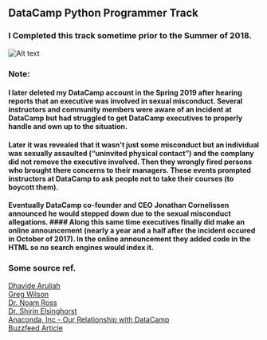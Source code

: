 ## DataCamp Python Programmer Track
### I Completed this track sometime prior to the Summer of 2018.

![Alt text](https://github.com/Hamberfim/DataCamp_Python_Programmer_Track/master/Python_Programming_Track.jpg "Certificate")

### Note:<br>
#### I later deleted my DataCamp account in the Spring 2019 after hearing reports that an executive was involved in sexual misconduct. Several instructors and community members were aware of an incident at DataCamp but had struggled to get DataCamp executives to properly handle and own up to the situation.
#### Later it was revealed that it wasn't just some misconduct but an individual was sexually assaulted (“uninvited physical contact”) and the complany did not remove the executive involved. Then they wrongly fired persons who brought there concerns to their managers. These events prompted instructors at DataCamp to ask people not to take their courses (to boycott them). 
#### Eventually DataCamp co-founder and CEO Jonathan Cornelissen announced he would stepped down due to the sexual misconduct allegations.  #### Along this same time executives finally did make an online announcement (nearly a year and a half after the incident occured in October of 2017). In the online announcement they added code in the HTML so no search engines would index it.

### Some source ref.
[Dhavide Aruliah](https://dhavide.github.io/a-note-to-our-commuity-on-building-trust.html)<br>
[Greg Wilson](http://third-bit.com/2019/04/05/the-worst-behavior.html)<br>
[Dr. Noam Ross](https://www.noamross.net/2019/04/12/datacamp-sexual-assault/)<br>
[Dr. Shirin Elsinghorst](https://shirinsplayground.netlify.com/2019/04/consider_data_camp/)<br>
[Anaconda, Inc - Our Relationship with DataCamp](https://www.anaconda.com/updated-statement-about-our-relationship-with-datacamp/)<br>
[Buzzfeed Article](https://www.buzzfeednews.com/article/daveyalba/datacamp-sexual-harassment-metoo-tech-startup)
